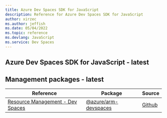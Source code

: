 ```yaml
---
title: Azure Dev Spaces SDK for JavaScript
description: Reference for Azure Dev Spaces SDK for JavaScript
author: xirzec
ms.author: jeffish
ms.date: 05/04/2022
ms.topic: reference
ms.devlang: JavaScript
ms.service: Dev Spaces
---
```

## Azure Dev Spaces SDK for JavaScript - latest
## Management packages - latest
| Reference | Package | Source |
|---|---|---|
|[Resource Management - Dev Spaces](javascript/api/overview/azure/arm-devspaces-readme)|[@azure/arm-devspaces](https://www.npmjs.com/package/@azure/arm-devspaces)|[Github](https://github.com/Azure/azure-sdk-for-js/blob/main/sdk/devspaces/arm-devspaces)|

